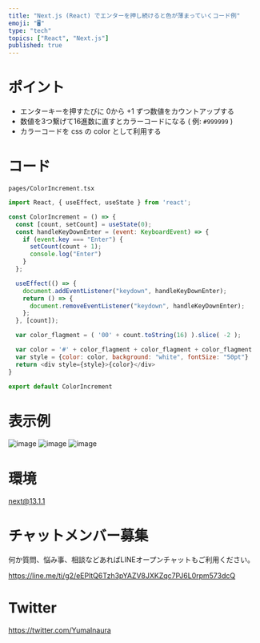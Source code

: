 ```yaml
---
title: "Next.js (React) でエンターを押し続けると色が薄まっていくコード例"
emoji: "🖥"
type: "tech"
topics: ["React", "Next.js"]
published: true
---
```


# ポイント

- エンターキーを押すたびに 0から +1 ずつ数値をカウントアップする
- 数値を3つ繋げて16進数に直すとカラーコードになる ( 例:  `#999999` )
- カラーコードを css の color として利用する

# コード

`pages/ColorIncrement.tsx`

```js
import React, { useEffect, useState } from 'react';

const ColorIncrement = () => {
  const [count, setCount] = useState(0);
  const handleKeyDownEnter = (event: KeyboardEvent) => {
    if (event.key === "Enter") {
      setCount(count + 1);
      console.log("Enter")
    }
  };

  useEffect(() => {
    document.addEventListener("keydown", handleKeyDownEnter);
    return () => {
      document.removeEventListener("keydown", handleKeyDownEnter);
    };
  }, [count]);

  var color_flagment = ( '00' + count.toString(16) ).slice( -2 );

  var color = '#' + color_flagment + color_flagment + color_flagment
  var style = {color: color, background: "white", fontSize: "50pt"}
  return <div style={style}>{color}</div>
}

export default ColorIncrement

```

# 表示例

![image](https://user-images.githubusercontent.com/13635059/210174501-fb32905d-fee2-42a4-9fc9-9cd756173138.png)
![image](https://user-images.githubusercontent.com/13635059/210174503-5f431639-a487-4342-bf93-4e7b0123cf53.png)
![image](https://user-images.githubusercontent.com/13635059/210174504-391e4135-a3ac-4c4b-839c-c54439498d71.png)

# 環境

next@13.1.1

# チャットメンバー募集


何か質問、悩み事、相談などあればLINEオープンチャットもご利用ください。

https://line.me/ti/g2/eEPltQ6Tzh3pYAZV8JXKZqc7PJ6L0rpm573dcQ


# Twitter

https://twitter.com/YumaInaura

